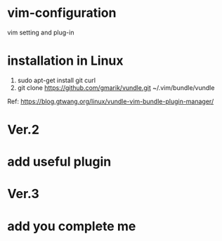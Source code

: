 # #####################################################################
# vim-configuration
vim setting and plug-in

# installation in Linux
1. sudo apt-get install git curl
2. git clone https://github.com/gmarik/vundle.git ~/.vim/bundle/vundle

Ref: https://blog.gtwang.org/linux/vundle-vim-bundle-plugin-manager/

# #####################################################################
# Ver.2
# add useful plugin
#
# Ver.3
# add you complete me
#
